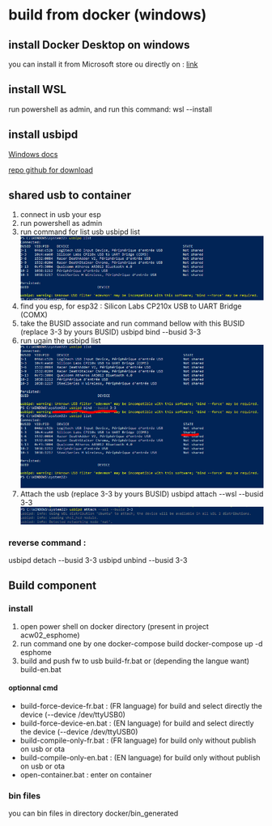 # build from docker (windows)

## install Docker Desktop on windows

you can install it from Microsoft store ou directly on : [link](https://docs.docker.com/desktop/setup/install/windows-install/)

## install WSL 

run powershell as admin, and run this command: 
 wsl --install

## install usbipd

[Windows docs](https://learn.microsoft.com/fr-fr/windows/wsl/connect-usb)

[repo github for download](https://github.com/dorssel/usbipd-win)


## shared usb to container 

1) connect in usb your esp
2) run powershell as admin
3) run command for list usb 
 usbipd list
![usbipdlist](../docker/images/list%20usbipd.PNG)
4) find you esp, for esp32 : Silicon Labs CP210x USB to UART Bridge (COMX)
5) take the BUSID associate and run command bellow with this BUSID (replace 3-3 by yours BUSID)
 usbipd bind --busid 3-3
6) run ugain the  usbipd list
![usbipdlist](../docker/images/list%20usbipd2.PNG)
7) Attach the usb (replace 3-3 by yours BUSID)
 usbipd attach --wsl --busid 3-3
![usbipdlist](../docker/images/list%20usbipd3.PNG)

### reverse command : 
 usbipd detach --busid 3-3
 usbipd unbind --busid 3-3

## Build component
### install
1) open power shell on docker directory (present in project acw02_esphome)
2) run command one by one
 docker-compose build
 docker-compose up -d esphome
3) build and push fw to usb 
 build-fr.bat
or (depending the langue want)
 build-en.bat

 #### optionnal cmd
  - build-force-device-fr.bat : (FR language) for build and select directly the device (--device /dev/ttyUSB0)
  - build-force-device-en.bat : (EN language) for build and select directly the device (--device /dev/ttyUSB0)
  - build-compile-only-fr.bat : (FR language) for build only without publish on usb or ota
  - build-compile-only-en.bat : (EN language) for build only without publish on usb or ota
  - open-container.bat : enter on container

### bin files
you can bin files in directory docker/bin_generated